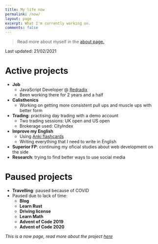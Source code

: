 ```yaml
---
title: My life now
permalink: /now/
layout: page
excerpt: What I'm currently working on.
comments: false
---
```


> Read more about myself in the [about page.](../about)

Last updated: 21/02/2021

# Active projects

- **Job**
  - JavaScript Developer @ [Redradix](https://redradix.com/)
  - Been working there for 2 years and a half
- **Calisthenics**
  - Working on getting more consistent pull ups and muscle ups with better form
- **Trading**: practising day trading with a demo account
  - Two trading sessions: UK open and US open
  - Brokerage used: CityIndex
- **Improve my English**
  - Using [Anki flashcards](https://apps.ankiweb.net/)
  - Writing everything that I need to write in English
- **Superior FP**: continuing my oficial studies about web development on the side
- **Research**: trying to find better ways to use social media

# Paused projects

- **Travelling**: paused because of COVID
- Paused due to lack of time:
  - **Blog**
  - **Learn Rust**
  - **Driving license**
  - **Learn Math**
  - **Advent of Code 2019**
  - **Advent of Code 2020**
 
_This is a now page, read more about the project [here](https://nownownow.com/about)_